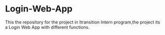 # Login-Web-App
This the repository for the project in Itransition Intern program,the project its a Login Web App with different functions.
